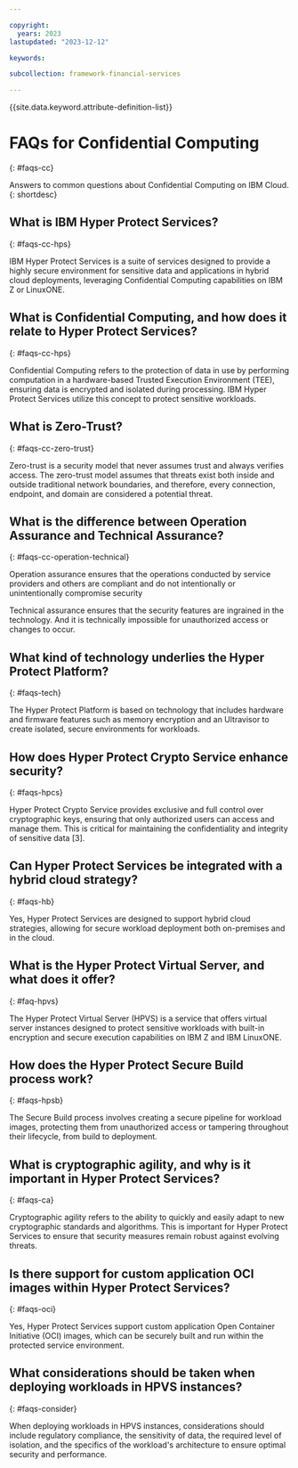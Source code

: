 ```yaml
---

copyright:
  years: 2023
lastupdated: "2023-12-12"

keywords: 

subcollection: framework-financial-services

---
```


{{site.data.keyword.attribute-definition-list}}


# FAQs for Confidential Computing
{: #faqs-cc}

Answers to common questions about Confidential Computing on IBM Cloud.
{: shortdesc}

## What is IBM Hyper Protect Services?
{: #faqs-cc-hps}
    
IBM Hyper Protect Services is a suite of services designed to provide a highly secure environment for sensitive data and applications in hybrid cloud deployments, leveraging Confidential Computing capabilities on IBM Z or LinuxONE.

## What is Confidential Computing, and how does it relate to Hyper Protect Services?
{: #faqs-cc-hps}

Confidential Computing refers to the protection of data in use by performing computation in a hardware-based Trusted Execution Environment (TEE), ensuring data is encrypted and isolated during processing. IBM Hyper Protect Services utilize this concept to protect sensitive workloads.

## What is Zero-Trust?
{: #faqs-cc-zero-trust}

Zero-trust is a security model that never assumes trust and always verifies access. The zero-trust model assumes that threats exist both inside and outside traditional network boundaries, and therefore, every connection, endpoint, and domain are considered a potential threat. 

## What is the difference between Operation Assurance and Technical Assurance?
{: #faqs-cc-operation-technical}

Operation assurance ensures that the operations conducted by service providers and others are compliant and do not intentionally or unintentionally compromise security

Technical assurance ensures that the security features are ingrained in the technology. And it is technically impossible for unauthorized access or changes to occur.


## What kind of technology underlies the Hyper Protect Platform?
{: #faqs-tech}
    
The Hyper Protect Platform is based on technology that includes hardware and firmware features such as memory encryption and an Ultravisor to create isolated, secure environments for workloads.

## How does Hyper Protect Crypto Service enhance security?
{: #faqs-hpcs}

 Hyper Protect Crypto Service provides exclusive and full control over cryptographic keys, ensuring that only authorized users can access and manage them. This is critical for maintaining the confidentiality and integrity of sensitive data [3].

## Can Hyper Protect Services be integrated with a hybrid cloud strategy?
{: #faqs-hb}

Yes, Hyper Protect Services are designed to support hybrid cloud strategies, allowing for secure workload deployment both on-premises and in the cloud.

## What is the Hyper Protect Virtual Server, and what does it offer?
{: #faq-hpvs}
    
The Hyper Protect Virtual Server (HPVS) is a service that offers virtual server instances designed to protect sensitive workloads with built-in encryption and secure execution capabilities on IBM Z and IBM LinuxONE.

## How does the Hyper Protect Secure Build process work?
{: #faqs-hpsb}

The Secure Build process involves creating a secure pipeline for workload images, protecting them from unauthorized access or tampering throughout their lifecycle, from build to deployment.

## What is cryptographic agility, and why is it important in Hyper Protect Services?
{: #faqs-ca}
    
Cryptographic agility refers to the ability to quickly and easily adapt to new cryptographic standards and algorithms. This is important for Hyper Protect Services to ensure that security measures remain robust against evolving threats.

## Is there support for custom application OCI images within Hyper Protect Services?
{: #faqs-oci}    
    
Yes, Hyper Protect Services support custom application Open Container Initiative (OCI) images, which can be securely built and run within the protected service environment.

## What considerations should be taken when deploying workloads in HPVS instances?
{: #faqs-consider}

When deploying workloads in HPVS instances, considerations should include regulatory compliance, the sensitivity of data, the required level of isolation, and the specifics of the workload's architecture to ensure optimal security and performance.

